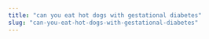 ```yaml
---
title: "can you eat hot dogs with gestational diabetes"
slug: "can-you-eat-hot-dogs-with-gestational-diabetes"
---
```


